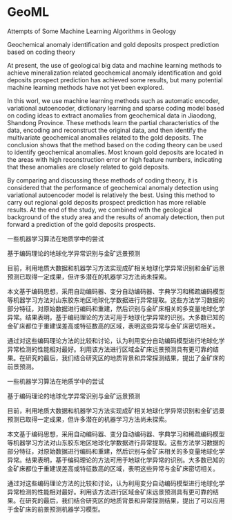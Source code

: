 # GeoML
Attempts of Some Machine Learning Algorithms in Geology

Geochemical anomaly identification and gold deposits prospect prediction based on coding theory

  At present, the use of geological big data and machine learning methods to achieve mineralization related geochemical anomaly identification and gold deposits prospect prediction has achieved some results, but many potential machine learning methods have not yet been explored. 

  In this worl, we use machine learning methods such as automatic encoder, variational autoencoder, dictionary learning and sparse coding model based on coding ideas to extract anomalies from geochemical data in Jiaodong, Shandong Province. These methods learn the partial characteristics of the data, encoding and reconstruct the original data, and then identify the multivariate geochemical anomalies related to the gold deposits. The conclusion shows that the method based on the coding theory can be used to identify geochemical anomalies. Most known gold deposits are located in the areas with high reconstruction error or high feature numbers, indicating that these anomalies are closely related to gold deposits. 

  By comparing and discussing these methods of coding theory, it is considered that the performance of geochemical anomaly detection using variational autoencoder model is relatively the best. Using this method to carry out regional gold deposits prospect prediction has more reliable results. At the end of the study, we combined with the geological background of the study area and the results of anomaly detection, then put forward a prediction of the gold deposits prospects.

  一些机器学习算法在地质学中的尝试


基于编码理论的地球化学异常识别与金矿远景预测


目前，利用地质大数据和机器学习方法实现成矿相关地球化学异常识别和金矿远景预测已取得一定成果，但许多潜在的机器学习方法尚未探索。


本文基于编码思想，采用自动编码器、变分自动编码器、字典学习和稀疏编码模型等机器学习方法对山东胶东地区地球化学数据进行异常提取。这些方法学习数据的部分特征，对原始数据进行编码和重建，然后识别与金矿床相关的多变量地球化学异常。结果表明，基于编码理论的方法可用于地球化学异常的识别。大多数已知的金矿床都位于重建误差高或特征数高的区域，表明这些异常与金矿床密切相关。


通过对这些编码理论方法的比较和讨论，认为利用变分自动编码模型进行地球化学异常检测的性能相对最好。利用该方法进行区域金矿床远景预测具有更可靠的结果。在研究的最后，我们结合研究区的地质背景和异常探测结果，提出了金矿床的前景预测。

一些机器学习算法在地质学中的尝试


基于编码理论的地球化学异常识别与金矿远景预测


目前，利用地质大数据和机器学习方法实现成矿相关地球化学异常识别和金矿远景预测已取得一定成果，但许多潜在的机器学习方法尚未探索。


本文基于编码思想，采用自动编码器、变分自动编码器、字典学习和稀疏编码模型等机器学习方法对山东胶东地区地球化学数据进行异常提取。这些方法学习数据的部分特征，对原始数据进行编码和重建，然后识别与金矿床相关的多变量地球化学异常。结果表明，基于编码理论的方法可用于地球化学异常的识别。大多数已知的金矿床都位于重建误差高或特征数高的区域，表明这些异常与金矿床密切相关。


通过对这些编码理论方法的比较和讨论，认为利用变分自动编码模型进行地球化学异常检测的性能相对最好。利用该方法进行区域金矿床远景预测具有更可靠的结果。在研究的最后，我们结合研究区的地质背景和异常探测结果，提出了可以应用于金矿床的前景预测机器学习模型。
